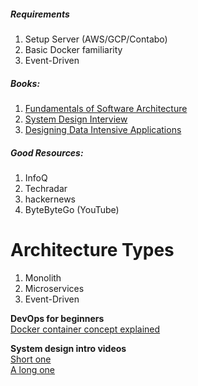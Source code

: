 ##### Requirements
1. Setup Server (AWS/GCP/Contabo)
2. Basic Docker familiarity
3. Event-Driven
##### Books:
1. [Fundamentals of Software Architecture](07.%20System%20Design/_assets/Mark%20Richards,%20Neal%20Ford%20-%20Fundamentals%20of%20Software%20Architecture_%20An%20Engineering%20Approach%20(2020,%20O'Reilly%20Media)%20-%20libgen.li.pdf)
2. [System Design Interview](07.%20System%20Design/_assets/Alex%20Yu%20-%20System%20Design%20Interview%20An%20Insider’s%20Guide%20(2020,%20Independently%20published)%20-%20libgen.li.pdf)
3. [Designing Data Intensive Applications](07.%20System%20Design/_assets/Kleppmann,%20Martin%20-%20Designing%20data-intensive%20applications_%20the%20big%20ideas%20behind%20reliable,%20scalable,%20and%20maintainable%20systems%20(2018,%20O'Reilly%20Media)%20-%20libgen.li.pdf)
##### Good Resources:
1. InfoQ
2. Techradar
3. hackernews
4. ByteByteGo (YouTube)
# Architecture Types
1. Monolith
2. Microservices
3. Event-Driven


**DevOps for beginners**  
[Docker container concept explained](https://www.youtube.com/watch?v=jPdIRX6q4jA&list=PLy7NrYWoggjzfAHlUusx2wuDwfCrmJYcs)

**System design intro videos**  
[Short one](https://www.youtube.com/watch?v=i53Gi_K3o7I)  
[A long one](https://www.youtube.com/watch?v=F2FmTdLtb_4&t=265s)

